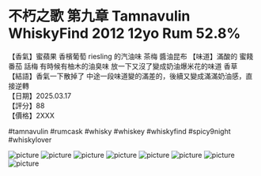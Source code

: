 # 不朽之歌 第九章 Tamnavulin WhiskyFind 2012 12yo Rum 52.8%

【香氣】蜜蘋果 香檳葡萄 riesling 的汽油味 茶梅 醬油昆布 
【味道】滿酸的 蜜餞番茄 話梅 有時候有柚木的油臭味 放一下又沒了變成奶油爆米花的味道 香草  
【結語】香氣一下散掉了 中途一段味道變的滿差的，後續又變成滿滿奶油感，直接逆轉  
【日期】2025.03.17  
【評分】88  
【價格】2XXX  

#tamnavulin
#rumcask
#whisky
#whiskey
#whiskyfind
#spicy9night
#whiskylover

![picture](./1.jpeg)
![picture](./2.jpeg)
![picture](./3.jpeg)
![picture](./4.jpeg)
![picture](./11.jpg)
![picture](./21.jpeg)
![picture](./22.jpeg)
![picture](./23.jpeg)
